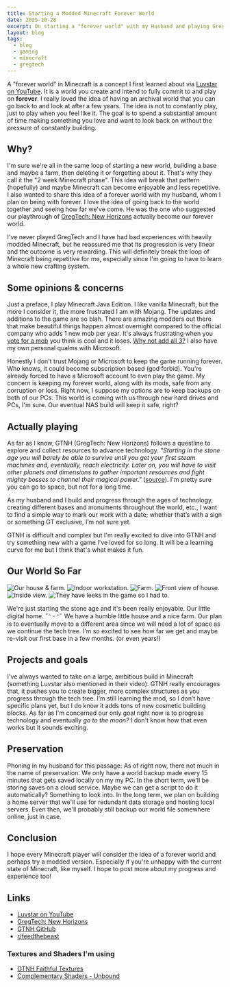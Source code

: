 ```yaml
---
title: Starting a Modded Minecraft Forever World
date: 2025-10-28
excerpt: On starting a "forever world" with my Husband and playing GregTech New Horizons.
layout: blog
tags:
  - blog
  - gaming
  - minecraft
  - gregtech
---
```


A "forever world" in Minecraft is a concept I first learned about via [Luvstar on YouTube](https://youtu.be/S_5rg_OgYis?si=vfhf_njLEQTOsxpM). It is a world you create and intend to fully commit to and play on **forever**. I really loved the idea of having an archival world that you can go back to and look at after a few years. The idea is not to constantly play, just to play when you feel like it. The goal is to spend a substantial amount of time making something you love and want to look back on without the pressure of constantly building.

## Why?

I'm sure we're all in the same loop of starting a new world, building a base and maybe a farm, then deleting it or forgetting about it. That's why they call it the "2 week Minecraft phase". This idea will break that pattern (hopefully) and maybe Minecraft can become enjoyable and less repetitive. I also wanted to share this idea of a forever world with my husband, whom I plan on being with forever. I love the idea of going back to the world together and seeing how far we've come. He was the one who suggested our playthrough of [GregTech: New Horizons](https://www.gtnewhorizons.com/) actually become our forever world.

I've never played GregTech and I have had bad experiences with heavily modded Minecraft, but he reassured me that its progression is very linear and the outcome is very rewarding. This will definitely break the loop of Minecraft being repetitive for me, especially since I'm going to have to learn a whole new crafting system.

## Some opinions & concerns

Just a preface, I play Minecraft Java Edition. I like vanilla Minecraft, but the more I consider it, the more frustrated I am with Mojang. The updates and additions to the game are so blah. There are amazing modders out there that make beautiful things happen almost overnight compared to the official company who adds 1 new mob per year. It's always frustrating when you [vote for a mob](https://minecraft.fandom.com/wiki/Minecraft_Live_2020#Mob_Vote) you think is cool and it loses. [Why not add all 3?](https://www.curseforge.com/minecraft/mc-mods/that-future-mod-glow-squid-axolotl-moobloom-etc) I also have my own personal qualms with Microsoft.

Honestly I don't trust Mojang or Microsoft to keep the game running forever. Who knows, it could become subscription based (god forbid). You're already forced to have a Microsoft account to even play the game. My concern is keeping my forever world, along with its mods, safe from any corruption or loss. Right now, I suppose my options are to keep backups on both of our PCs. This world is coming with us through new hard drives and PCs, I'm sure. Our eventual NAS build will keep it safe, right?

## Actually playing

As far as I know, GTNH (GregTech: New Horizons) follows a questline to explore and collect resources to advance technology. _"Starting in the stone age you will barely be able to survive until you get your first steam machines and, eventually, reach electricity. Later on, you will have to visit other planets and dimensions to gather important resources and fight mighty bosses to channel their magical power."_ ([source](https://github.com/GTNewHorizons/GT-New-Horizons-Modpack?tab=readme-ov-file#modlist---newhorizons)). I'm pretty sure you can go to space, but not for a long time.

As my husband and I build and progress through the ages of technology, creating different bases and monuments throughout the world, etc., I want to find a simple way to mark our work with a date; whether that’s with a sign or something GT exclusive, I’m not sure yet.

GTNH is difficult and complex but I'm really excited to dive into GTNH and try something new with a game I've loved for so long. It will be a learning curve for me but I think that's what makes it fun.

## Our World So Far

<div class="blog-image-group">
<img src="/images/blog/stone-age1.png" class="blog-img" alt="Our house & farm.">
<img src="/images/blog/stone-age2.png" class="blog-img" alt="Indoor workstation.">
<img src="/images/blog/stone-age3.png" class="blog-img" alt="Farm.">
<img src="/images/blog/stone-age4.png" class="blog-img" alt="Front view of house.">
<img src="/images/blog/stone-age5.png" class="blog-img" alt="Inside view.">
<img src="/images/blog/mc-miku.png" class="blog-img" alt="They have leeks in the game so I had to.">
</div>

We're just starting the stone age and it's been really enjoyable. Our little digital home. ˶ᵔ ᵕ ᵔ˶ We have a humble little house and a nice farm. Our plan is to eventually move to a different area since we will need a lot of space as we continue the tech tree. I'm so excited to see how far we get and maybe re-visit our first base in a few months. (or even years!)

## Projects and goals

I've always wanted to take on a large, ambitious build in Minecraft (something Luvstar also mentioned in their video). GTNH really encourages that, it pushes you to create bigger, more complex structures as you progress through the tech tree. I’m still learning the mod, so I don’t have specific plans yet, but I do know it adds tons of new cosmetic building blocks. As far as I'm concerned our only goal right now is to progress technology and eventually *go to the moon?* I don't know how that even works but it sounds exciting. 

## Preservation

Phoning in my husband for this passage: 
As of right now, there not much in the name of preservation. We only have a world backup made every 15 minutes that gets saved locally on my my PC. In the short term, we'll be storing saves on a cloud service. Maybe we can get a script to do it automatically? Something to look into. In the long term, we plan on building a home server that we'll use for redundant data storage and hosting local servers. Even then, we'll probably still backup our world file somewhere online, just in case.

## Conclusion

I hope every Minecraft player will consider the idea of a forever world and perhaps try a modded version. Especially if you're unhappy with the current state of Minecraft, like myself. I hope to post more about my progress and experience too!

## Links

- [Luvstar on YouTube](https://youtu.be/S_5rg_OgYis?si=vfhf_njLEQTOsxpM)
- [GregTech: New Horizons](https://www.gtnewhorizons.com/)
- [GTNH GitHub](https://github.com/GTNewHorizons/GT-New-Horizons-Modpack?tab=readme-ov-file#modlist---newhorizons)
- [r/feedthebeast](https://www.reddit.com/r/feedthebeast/)

### Textures and Shaders I'm using
- [GTNH Faithful Textures](https://github.com/Ethryan/GTNH-Faithful-Textures/releases)
- [Complementary Shaders - Unbound](https://modrinth.com/shader/complementary-unbound/version/v4.7.2)
